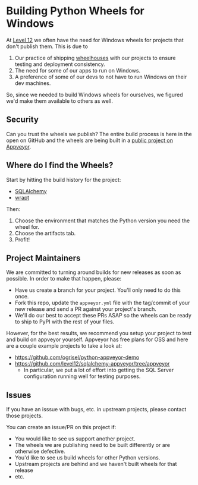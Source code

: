 Building Python Wheels for Windows
==================================

At [Level 12][level12] we often have the need for Windows wheels for projects that don't publish them.  This
is due to

1. Our practice of shipping [wheelhouses][wheelhouse] with our projects to ensure testing and
deployment consistency.
2. The need for some of our apps to run on Windows.
3. A preference of some of our devs to not have to run Windows on their dev machines.

So, since we needed to build Windows wheels for ourselves, we figured we'd make them available to
others as well.

Security
--------

Can you trust the wheels we publish?  The entire build process is here in the open on GitHub and
the wheels are being built in a [public project on Appveyor][av project].

Where do I find the Wheels?
---------------------------

Start by hitting the build history for the project:

* [SQLAlchemy](https://ci.appveyor.com/project/rsyring/wheel-builder/history?branch=sqlalchemy)
* [wrapt](https://ci.appveyor.com/project/rsyring/wheel-builder/history?branch=wrapt)

Then:

1. Choose the environment that matches the Python version you need the wheel for.
2. Choose the artifacts tab.
3. Profit!

Project Maintainers
-------------------

We are committed to turning around builds for new releases as soon as possible.  In order to make
that happen, please:

* Have us create a branch for your project.  You'll only need to do this once.
* Fork this repo, update the `appveyor.yml` file with the tag/commit of your new release and send a
  PR against your project's branch.
* We'll do our best to accept these PRs ASAP so the wheels can be ready to ship to PyPI with
  the rest of your files.

However, for the best results, we recommend you setup your project to test and build on
appveyor yourself.  Appveyor has free plans for OSS and here are a couple example projects to take
a look at:

* https://github.com/ogrisel/python-appveyor-demo
* https://github.com/level12/sqlalchemy-appveyor/tree/appveyor
    * In particular, we put a lot of effort into getting the SQL Server configuration running well
    for testing purposes.

Issues
------

If you have an isssue with bugs, etc. in upstream projects, please contact those projects.

You can create an issue/PR on this project if:

* You would like to see us support another project.
* The wheels we are publishing need to be built differently or are otherwise defective.
* You'd like to see us build wheels for other Python versions.
* Upstream projects are behind and we haven't built wheels for that release
* etc.



[level12]: https://www.level12.io/
[wheelhouse]: https://pypi.python.org/pypi/Wheelhouse
[av project]: https://ci.appveyor.com/project/rsyring/wheel-builder
